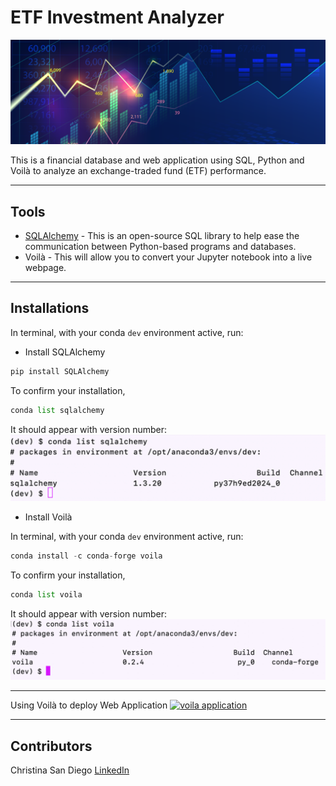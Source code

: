 # ETF Investment Analyzer
![ETF](images/etf.jpg)

This is a financial database and web application using SQL, Python and Voilà to analyze an exchange-traded fund (ETF) performance.

---
## Tools

* [SQLAlchemy](https://www.sqlalchemy.org/) - This is an open-source SQL library to help ease the communication between Python-based programs and databases.
* Voilà - This will allow you to convert your Jupyter notebook into a live webpage.

---
## Installations

In terminal, with your conda `dev` environment active, run:

* Install SQLAlchemy

```python
pip install SQLAlchemy
```

To confirm your installation,
```python
conda list sqlalchemy
```
It should appear with version number:
![sqlalchemy confirmation](images/sqlalchemyconfirm.jpg)

* Install Voilà

In terminal, with your conda `dev`  environment active, run:

```python
conda install -c conda-forge voila
```

To confirm your installation,
``` python
conda list voila
```
It should appear with version number:
![voila confirmation](images/voilaconfirm.jpg)

---
Using Voilà to deploy Web Application
[![voila application]({https://www.dropbox.com/s/6agbwhwbznxe1g2/2021-11-07_14-48-00.pdf?dl=0})]({https://www.dropbox.com/s/a6ly4mw3bdd37g3/2021-11-07_14-53-58.mp4?dl=0} "Please the 'Play' button to see Voilà in action")

---
## Contributors
Christina San Diego [LinkedIn](https://www.linkedin.com/in/christinabuted)